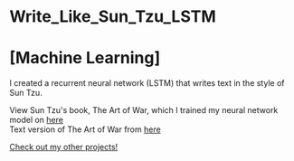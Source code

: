 # Write_Like_Sun_Tzu_LSTM 
# [Machine Learning]
I created a recurrent neural network (LSTM) that writes text in the style of Sun Tzu.

View Sun Tzu's book, The Art of War, which I trained my neural network model on <a target="_blank" rel="noopener noreferrer" href="https://github.com/JeremyLau01/Write_Like_Sun_Tzu_LSTM/blob/master/artofwar.txt">here</a><br>
Text version of The Art of War from <a target="_blank" rel="noopener noreferrer" href="https://suntzusaid.com/">here</a>


<a target="_blank" rel="noopener noreferrer" href="https://jeremylau01.github.io/welcome/">Check out my other projects!</a>
